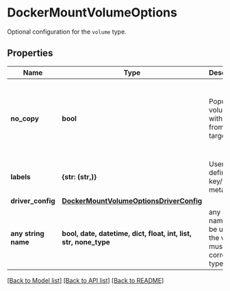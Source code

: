 # DockerMountVolumeOptions

Optional configuration for the `volume` type.

## Properties
Name | Type | Description | Notes
------------ | ------------- | ------------- | -------------
**no_copy** | **bool** | Populate volume with data from the target. | [optional]  if omitted the server will use the default value of False
**labels** | **{str: (str,)}** | User-defined key/value metadata. | [optional] 
**driver_config** | [**DockerMountVolumeOptionsDriverConfig**](DockerMountVolumeOptionsDriverConfig.md) |  | [optional] 
**any string name** | **bool, date, datetime, dict, float, int, list, str, none_type** | any string name can be used but the value must be the correct type | [optional]

[[Back to Model list]](../README.md#documentation-for-models) [[Back to API list]](../README.md#documentation-for-api-endpoints) [[Back to README]](../README.md)


